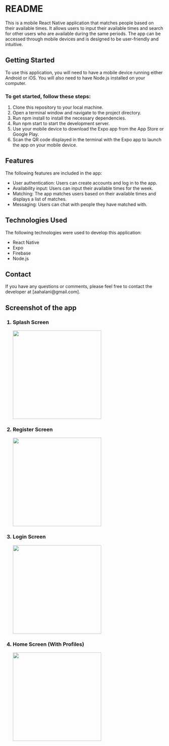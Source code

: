 <h1>README</h1>
This is a mobile React Native application that matches people based on their available times. It allows users to input their available times and search for other users who are available during the same periods. The app can be accessed through mobile devices and is designed to be user-friendly and intuitive.

<h2>Getting Started</h2>
To use this application, you will need to have a mobile device running either Android or iOS. You will also need to have Node.js installed on your computer.

<h3>To get started, follow these steps:</h3>


 <ol>
   <li>Clone this repository to your local machine.</li>
   <li>Open a terminal window and navigate to the project directory.</li>
   <li>Run npm install to install the necessary dependencies.</li>
   <li> Run npm start to start the development server. </li>
   <li> Use your mobile device to download the Expo app from the App Store or Google Play.</li>
   <li>Scan the QR code displayed in the terminal with the Expo app to launch the app on your mobile device.</li>
  </ol>

  <h2>Features</h2>
The following features are included in the app:

<ul>
<li>User authentication: Users can create accounts and log in to the app.</li>
<li>Availability input: Users can input their available times for the week.</li>
<li>Matching: The app matches users based on their available times and displays a list of matches.</li>
<li>Messaging: Users can chat with people they have matched with.</li>
</ul>
<h2>Technologies Used</h2>
The following technologies were used to develop this application:
<ul>
<li>React Native</li>
<li>Expo</li>
<li>Firebase</li>
<li>Node.js</li>
</ul>
<h2>Contact</h2>
If you have any questions or comments, please feel free to contact the developer at [aahalani@gmail.com].

<h2> Screenshot of the app </h2>
<ol>
 <h3> <li>Splash Screen </li></h3> 
 <img src="https://user-images.githubusercontent.com/29179250/235339316-91fffb60-ad6b-4217-bf17-aae15e532c21.png?raw=true" width="280"/>
  <h3> <li>Register Screen </li></h3> 
 <img src="https://user-images.githubusercontent.com/29179250/235414458-12c9dbc6-46fa-4d13-94af-79ee16a043b3.png?raw=true" width="280"/>
 <h3> <li>Login Screen </li></h3> 
 <img src="https://user-images.githubusercontent.com/29179250/235341625-04201b55-b026-488d-8005-6cc1cd8b9a99.png?raw=true" width="280"/>
 <h3> <li>Home Screen (With Profiles)</li></h3> 
 <img src="https://user-images.githubusercontent.com/29179250/235415063-964310dd-bb80-45ca-a336-d6361c06b6bc.png?raw=true" width="280"/>
</ol>

